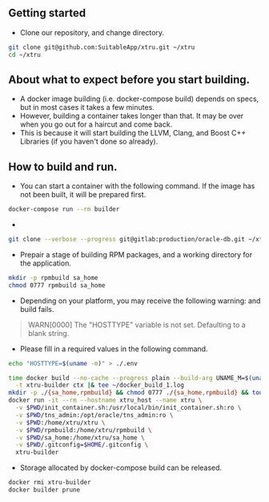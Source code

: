 
## Getting started

- Clone our repository, and change directory.
```bash
git clone git@github.com:SuitableApp/xtru.git ~/xtru
cd ~/xtru
```

## About what to expect before you start building.

- A docker image building (i.e. docker-compose build) depends on specs, but in most cases it takes a few minutes.
- However, building a container takes longer than that. It may be over when you go out for a haircut and come back.
- This is because it will start building the LLVM, Clang, and Boost C++ Libraries (if you haven't done so already).

## How to build and run.

- You can start a container with the following command. If the image has not been built, it will be prepared first.

```bash
docker-compose run --rm builder
```
-
```bash
git clone --verbose --progress git@gitlab:production/oracle-db.git ~/xtru
```
- Prepair a stage of building RPM packages, and a working directory for the application.
```bash
mkdir -p rpmbuild sa_home
chmod 0777 rpmbuild sa_home
```

- Depending on your platform, you may receive the following warning: and build fails.

> WARN[0000] The "HOSTTYPE" variable is not set. Defaulting to a blank string.

- Please fill in a required values in the following command.

```bash
echo "HOSTTYPE=$(uname -m)" > ./.env
```

```bash
time docker build --no-cache --progress plain --build-arg UNAME_M=$(uname -m) \
  -t xtru-builder ctx |& tee ~/docker_build_1.log
mkdir -p ./{sa_home,rpmbuild} && chmod 0777 ./{sa_home,rpmbuild} && touch .gitconfig
docker run -it --rm --hostname xtru_host --name xtru \
  -v $PWD/init_container.sh:/usr/local/bin/init_container.sh:ro \
  -v $PWD/tns_admin:/opt/oracle/tns_admin:ro \
  -v $PWD:/home/xtru/xtru \
  -v $PWD/rpmbuild:/home/xtru/rpmbuild \
  -v $PWD/sa_home:/home/xtru/sa_home \
  -v $PWD/.gitconfig=$HOME/.gitconfig \
  xtru-builder
```

- Storage allocated by docker-compose build can be released.

```bash
docker rmi xtru-builder
docker builder prune
```
